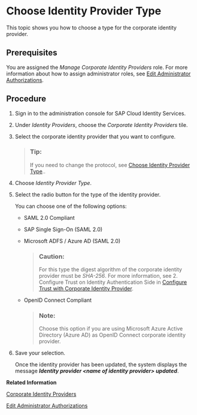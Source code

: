 <!-- loio08383795c93d439c91f0bba2318b78e3 -->

# Choose Identity Provider Type

This topic shows you how to choose a type for the corporate identity provider.



## Prerequisites

You are assigned the *Manage Corporate Identity Providers* role. For more information about how to assign administrator roles, see [Edit Administrator Authorizations](edit-administrator-authorizations-86ee374.md).



## Procedure

1.  Sign in to the administration console for SAP Cloud Identity Services.

2.  Under *Identity Providers*, choose the *Corporate Identity Providers* tile.

3.  Select the corporate identity provider that you want to configure.

    > ### Tip:  
    > If you need to change the protocol, see [Choose Identity Provider Type](choose-identity-provider-type-0838379.md)..

4.  Choose *Identity Provider Type*.

5.  Select the radio button for the type of the identity provider.

    You can choose one of the following options:

    -   SAML 2.0 Compliant

    -   SAP Single Sign-On \(SAML 2.0\)

    -   Microsoft ADFS / Azure AD \(SAML 2.0\)

        > ### Caution:  
        > For this type the digest algorithm of the corporate identity provider must be *SHA-256*. For more information, see 2. Configure Trust on Identity Authentication Side in [Configure Trust with Corporate Identity Provider](configure-trust-with-saml-2-0-corporate-identity-provider-33832e5.md).

    -   OpenID Connect Compliant

        > ### Note:  
        > Choose this option if you are using Microsoft Azure Active Directory \(Azure AD\) as OpenID Connect corporate identity provider.


6.  Save your selection.

    Once the identity provider has been updated, the system displays the message ***Identity provider <name of identity provider\> updated***.


**Related Information**  


[Corporate Identity Providers](corporate-identity-providers-19f3eca.md "Initially, Identity Authentication is set as the default identity provider for the applications. This section describes the scenarios in which Identity Authentication acts as a proxy to delegate the authentication to a corporate identity provider.")

[Edit Administrator Authorizations](edit-administrator-authorizations-86ee374.md "As a tenant administrator, you can edit both your own authorizations and other administrators' authorizations in the administration console for SAP Cloud Identity Services. By editing the administrator authorizations you can also delete an administrator.")

